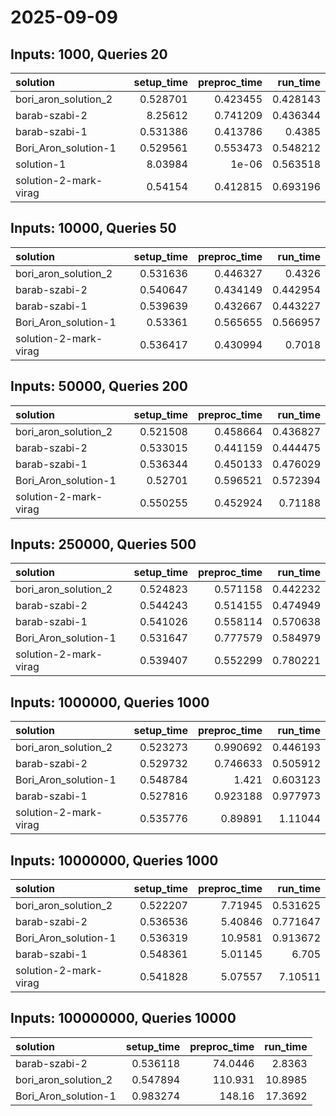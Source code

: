 # 2025-09-09

## Inputs: 1000, Queries 20

| solution              |   setup_time |   preproc_time |   run_time |
|:----------------------|-------------:|---------------:|-----------:|
| bori_aron_solution_2  |     0.528701 |       0.423455 |   0.428143 |
| barab-szabi-2         |     8.25612  |       0.741209 |   0.436344 |
| barab-szabi-1         |     0.531386 |       0.413786 |   0.4385   |
| Bori_Aron_solution-1  |     0.529561 |       0.553473 |   0.548212 |
| solution-1            |     8.03984  |       1e-06    |   0.563518 |
| solution-2-mark-virag |     0.54154  |       0.412815 |   0.693196 |

## Inputs: 10000, Queries 50

| solution              |   setup_time |   preproc_time |   run_time |
|:----------------------|-------------:|---------------:|-----------:|
| bori_aron_solution_2  |     0.531636 |       0.446327 |   0.4326   |
| barab-szabi-2         |     0.540647 |       0.434149 |   0.442954 |
| barab-szabi-1         |     0.539639 |       0.432667 |   0.443227 |
| Bori_Aron_solution-1  |     0.53361  |       0.565655 |   0.566957 |
| solution-2-mark-virag |     0.536417 |       0.430994 |   0.7018   |

## Inputs: 50000, Queries 200

| solution              |   setup_time |   preproc_time |   run_time |
|:----------------------|-------------:|---------------:|-----------:|
| bori_aron_solution_2  |     0.521508 |       0.458664 |   0.436827 |
| barab-szabi-2         |     0.533015 |       0.441159 |   0.444475 |
| barab-szabi-1         |     0.536344 |       0.450133 |   0.476029 |
| Bori_Aron_solution-1  |     0.52701  |       0.596521 |   0.572394 |
| solution-2-mark-virag |     0.550255 |       0.452924 |   0.71188  |

## Inputs: 250000, Queries 500

| solution              |   setup_time |   preproc_time |   run_time |
|:----------------------|-------------:|---------------:|-----------:|
| bori_aron_solution_2  |     0.524823 |       0.571158 |   0.442232 |
| barab-szabi-2         |     0.544243 |       0.514155 |   0.474949 |
| barab-szabi-1         |     0.541026 |       0.558114 |   0.570638 |
| Bori_Aron_solution-1  |     0.531647 |       0.777579 |   0.584979 |
| solution-2-mark-virag |     0.539407 |       0.552299 |   0.780221 |

## Inputs: 1000000, Queries 1000

| solution              |   setup_time |   preproc_time |   run_time |
|:----------------------|-------------:|---------------:|-----------:|
| bori_aron_solution_2  |     0.523273 |       0.990692 |   0.446193 |
| barab-szabi-2         |     0.529732 |       0.746633 |   0.505912 |
| Bori_Aron_solution-1  |     0.548784 |       1.421    |   0.603123 |
| barab-szabi-1         |     0.527816 |       0.923188 |   0.977973 |
| solution-2-mark-virag |     0.535776 |       0.89891  |   1.11044  |

## Inputs: 10000000, Queries 1000

| solution              |   setup_time |   preproc_time |   run_time |
|:----------------------|-------------:|---------------:|-----------:|
| bori_aron_solution_2  |     0.522207 |        7.71945 |   0.531625 |
| barab-szabi-2         |     0.536536 |        5.40846 |   0.771647 |
| Bori_Aron_solution-1  |     0.536319 |       10.9581  |   0.913672 |
| barab-szabi-1         |     0.548361 |        5.01145 |   6.705    |
| solution-2-mark-virag |     0.541828 |        5.07557 |   7.10511  |

## Inputs: 100000000, Queries 10000

| solution             |   setup_time |   preproc_time |   run_time |
|:---------------------|-------------:|---------------:|-----------:|
| barab-szabi-2        |     0.536118 |        74.0446 |     2.8363 |
| bori_aron_solution_2 |     0.547894 |       110.931  |    10.8985 |
| Bori_Aron_solution-1 |     0.983274 |       148.16   |    17.3692 |